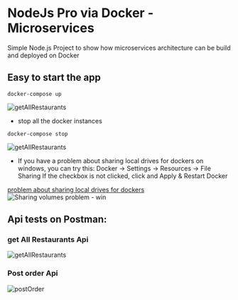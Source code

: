 # NodeJs Pro via Docker - Microservices 

Simple Node.js Project to show how microservices architecture can be build and deployed on Docker

## Easy to start the app
```
docker-compose up
```
![getAllRestaurants](https://github.com/ramazansakin/NodeJs-App-Microservices/blob/master/SS/Capture-4.PNG)


- stop all the docker instances
```
docker-compose stop
```
![getAllRestaurants](https://github.com/ramazansakin/NodeJs-App-Microservices/blob/master/SS/Capture-5.PNG)


- If you have a problem about sharing local drives for dockers on windows, you can try this:
  Docker -> Settings -> Resources -> File Sharing
    If the checkbox is not clicked, click and Apply & Restart Docker

[problem about sharing local drives for dockers](https://stackoverflow.com/questions/44099509/error-while-sharing-local-drivevolume-with-docker-for-windows)
![Sharing volumes problem - win](https://github.com/ramazansakin/NodeJs-App-Microservices/blob/master/SS/Capture-1.PNG)


## Api tests on Postman:
### get All Restaurants Api

![getAllRestaurants](https://github.com/ramazansakin/NodeJs-App-Microservices/blob/master/SS/Capture-2.PNG)

### Post order Api

![postOrder](https://github.com/ramazansakin/NodeJs-App-Microservices/blob/master/SS/Capture-3.PNG)

